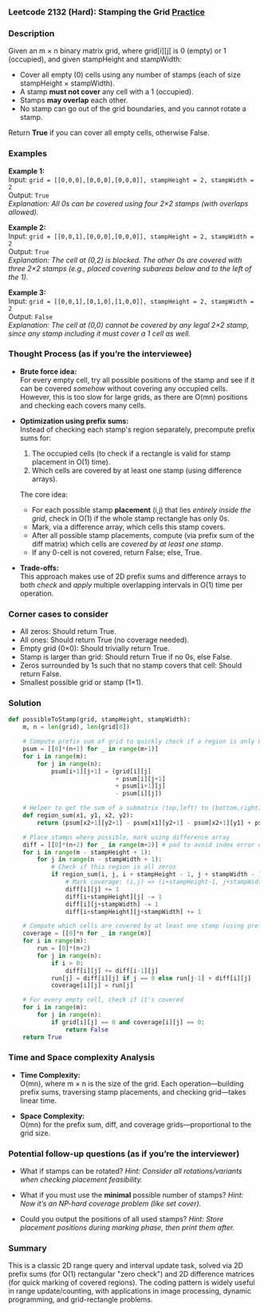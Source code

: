 ### Leetcode 2132 (Hard): Stamping the Grid [Practice](https://leetcode.com/problems/stamping-the-grid)

### Description  
Given an m × n binary matrix grid, where grid[i][j] is 0 (empty) or 1 (occupied), and given stampHeight and stampWidth:

- Cover all empty (0) cells using any number of stamps (each of size stampHeight × stampWidth).
- A stamp **must not cover** any cell with a 1 (occupied).
- Stamps **may overlap** each other.
- No stamp can go out of the grid boundaries, and you cannot rotate a stamp.

Return **True** if you can cover all empty cells, otherwise False.

### Examples  

**Example 1:**  
Input: `grid = [[0,0,0],[0,0,0],[0,0,0]], stampHeight = 2, stampWidth = 2`  
Output: `True`  
*Explanation: All 0s can be covered using four 2×2 stamps (with overlaps allowed).*

**Example 2:**  
Input: `grid = [[0,0,1],[0,0,0],[0,0,0]], stampHeight = 2, stampWidth = 2`  
Output: `True`  
*Explanation: The cell at (0,2) is blocked. The other 0s are covered with three 2×2 stamps (e.g., placed covering subareas below and to the left of the 1).*

**Example 3:**  
Input: `grid = [[0,0,1],[0,1,0],[1,0,0]], stampHeight = 2, stampWidth = 2`  
Output: `False`  
*Explanation: The cell at (0,0) cannot be covered by any legal 2×2 stamp, since any stamp including it must cover a 1 cell as well.*

### Thought Process (as if you’re the interviewee)  

- **Brute force idea:**  
  For every empty cell, try all possible positions of the stamp and see if it can be covered *somehow* without covering any occupied cells. However, this is too slow for large grids, as there are O(mn) positions and checking each covers many cells.

- **Optimization using prefix sums:**  
  Instead of checking each stamp's region separately, precompute prefix sums for:
  1. The occupied cells (to check if a rectangle is valid for stamp placement in O(1) time).
  2. Which cells are covered by at least one stamp (using difference arrays).
  
  The core idea:
  - For each possible stamp **placement** (i,j) that lies *entirely inside the grid*, check in O(1) if the whole stamp rectangle has only 0s.
  - Mark, via a difference array, which cells this stamp covers.
  - After all possible stamp placements, compute (via prefix sum of the diff matrix) which cells are *covered by at least one stamp*.
  - If any 0-cell is not covered, return False; else, True.

- **Trade-offs:**  
  This approach makes use of 2D prefix sums and difference arrays to both *check* and *apply* multiple overlapping intervals in O(1) time per operation.

### Corner cases to consider  
- All zeros: Should return True.
- All ones: Should return True (no coverage needed).
- Empty grid (0×0): Should trivially return True.
- Stamp is larger than grid: Should return True if no 0s, else False.
- Zeros surrounded by 1s such that no stamp covers that cell: Should return False.
- Smallest possible grid or stamp (1×1).

### Solution

```python
def possibleToStamp(grid, stampHeight, stampWidth):
    m, n = len(grid), len(grid[0])

    # Compute prefix sum of grid to quickly check if a region is only 0's
    psum = [[0]*(n+1) for _ in range(m+1)]
    for i in range(m):
        for j in range(n):
            psum[i+1][j+1] = (grid[i][j]
                              + psum[i][j+1]
                              + psum[i+1][j]
                              - psum[i][j])

    # Helper to get the sum of a submatrix (top,left) to (bottom,right), inclusive
    def region_sum(x1, y1, x2, y2):
        return (psum[x2+1][y2+1] - psum[x1][y2+1] - psum[x2+1][y1] + psum[x1][y1])

    # Place stamps where possible, mark using difference array
    diff = [[0]*(n+2) for _ in range(m+2)] # pad to avoid index error on borders
    for i in range(m - stampHeight + 1):
        for j in range(n - stampWidth + 1):
            # Check if this region is all zeros
            if region_sum(i, j, i + stampHeight - 1, j + stampWidth - 1) == 0:
                # Mark coverage: (i,j) => (i+stampHeight-1, j+stampWidth-1)
                diff[i][j] += 1
                diff[i+stampHeight][j] -= 1
                diff[i][j+stampWidth] -= 1
                diff[i+stampHeight][j+stampWidth] += 1

    # Compute which cells are covered by at least one stamp (using prefix sum of diff)
    coverage = [[0]*n for _ in range(m)]
    for i in range(m):
        run = [0]*(n+2)
        for j in range(n):
            if i > 0:
                diff[i][j] += diff[i-1][j]
            run[j] = diff[i][j] if j == 0 else run[j-1] + diff[i][j]
            coverage[i][j] = run[j]

    # For every empty cell, check if it's covered
    for i in range(m):
        for j in range(n):
            if grid[i][j] == 0 and coverage[i][j] == 0:
                return False
    return True
```

### Time and Space complexity Analysis  

- **Time Complexity:**  
  O(mn), where m × n is the size of the grid. Each operation—building prefix sums, traversing stamp placements, and checking grid—takes linear time.

- **Space Complexity:**  
  O(mn) for the prefix sum, diff, and coverage grids—proportional to the grid size.

### Potential follow-up questions (as if you’re the interviewer)  

- What if stamps can be rotated?
  *Hint: Consider all rotations/variants when checking placement feasibility.*

- What if you must use the **minimal** possible number of stamps?
  *Hint: Now it’s an NP-hard coverage problem (like set cover).*

- Could you output the positions of all used stamps?
  *Hint: Store placement positions during marking phase, then print them after.*

### Summary
This is a classic 2D range query and interval update task, solved via 2D prefix sums (for O(1) rectangular "zero check") and 2D difference matrices (for quick marking of covered regions). The coding pattern is widely useful in range update/counting, with applications in image processing, dynamic programming, and grid-rectangle problems.